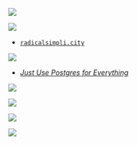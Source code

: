 ![](img/how.gif)


![](img/radical.png) <!-- .element style="width: 30%" -->

* [`radicalsimpli.city`](https://www.radicalsimpli.city/)


![](img/postgres.webp) <!-- .element style="width: 50%" -->

* _[Just Use Postgres for Everything](https://www.amazingcto.com/postgres-for-everything/)_


[![](img/rails_8.png)](https://rubyonrails.org/2024/11/7/rails-8-no-paas-required)


![](img/kamal.png)


![](img/propshaft.png)


[![](img/zendesk.png)](https://bsky.app/profile/nonster.bsky.social/post/3lahlfaopqc25)
